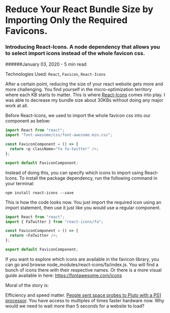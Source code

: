 # Reduce Your React Bundle Size by Importing Only the Required Favicons.

### Introducing React-Icons. A node dependency that allows you to select import icons instead of the whole favicon css.

######January 03, 2020 - 5 min read

Technologies Used: `React`, `Favicon`, `React-Icons`

After a certain point, reducing the size of your react website gets more and more challenging. You find yourself in the micro-optimization territory where each KB starts to matter. This is where 
[React-Icons](https://www.npmjs.com/package/react-icons) comes into play. I was able to decrease my bundle
size about 30KBs without doing any major work at all.

Before React-Icons, we used to import the whole favicon css into our component as below:

```javascript
import React from "react";
import "font-awesome/css/font-awesome.min.css";

const FaviconComponent = () => {
  return <p className="fa fa-twitter" />;
};

export default FaviconComponent;
```

Instead of doing this, you can specify which icons to import using React-Icons. To install the package dependency,
 run the following command in your terminal:

```
npm install react-icons --save
```

This is how the code looks now. You just import the required icon using an import statement, then use it just like you would use
a regular component.

```javascript
import React from "react";
import { FaTwitter } from "react-icons/fa";

const FaviconComponent = () => {
  return <FaTwitter />;
};

export default FaviconComponent;
```

If you want to explore which icons are available in the favicon library, you can go and browse node_modules/react-icons/fa/index.js.
You will find a bunch of icons there with their respective names. Or there is a more visual guide available in here: https://fontawesome.com/icons

Moral of the story is:

Efficiency and speed matter. [People sent space probes to Pluto with a PS1 processor](https://www.theverge.com/2015/1/15/7551365/playstation-cpu-powers-new-horizons-pluto-probe). 
You have access to multiples of times faster hardware now. Why would we need to wait more than 5 seconds for a website to load?
